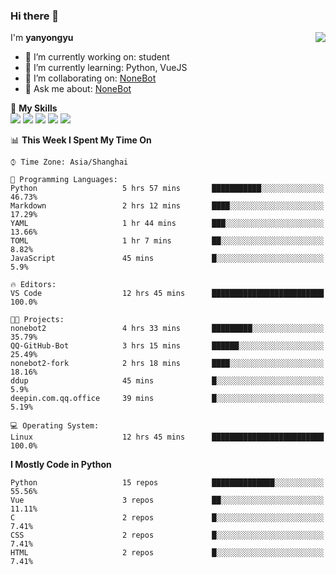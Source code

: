 ### Hi there 👋

<a href="#">
  <img align="right" src="https://github-readme-stats.vercel.app/api?username=yanyongyu&count_private=true&show_icons=true&bg_color=15,f2f7fd,E0EAFC" />
</a>

I'm **yanyongyu**

- 🔭 I’m currently working on: student
- 🌱 I’m currently learning: Python, VueJS
- 👯 I’m collaborating on: [NoneBot](https://github.com/nonebot)
- 💬 Ask me about: [NoneBot](https://github.com/nonebot)

🌟 **My Skills**  
![](https://img.shields.io/badge/-Python-3e74a2?style=flat-square&logo=Python&logoColor=fff)
![](https://img.shields.io/badge/-Vue-4fc08d?style=flat-square&logo=Vue.js&logoColor=fff)
![](https://img.shields.io/badge/-Node.js-339933?style=flat-square&logo=Node.js&logoColor=fff)
![](https://img.shields.io/badge/-Docker-2496ED?style=flat-square&logo=Docker&logoColor=fff)
![](https://img.shields.io/badge/-Linux-000000?style=flat-square&logo=Linux&logoColor=fff)

<!--START_SECTION:waka-->
📊 **This Week I Spent My Time On** 

```text
⌚︎ Time Zone: Asia/Shanghai

💬 Programming Languages: 
Python                   5 hrs 57 mins       ███████████░░░░░░░░░░░░░░   46.73% 
Markdown                 2 hrs 12 mins       ████░░░░░░░░░░░░░░░░░░░░░   17.29% 
YAML                     1 hr 44 mins        ███░░░░░░░░░░░░░░░░░░░░░░   13.66% 
TOML                     1 hr 7 mins         ██░░░░░░░░░░░░░░░░░░░░░░░   8.82% 
JavaScript               45 mins             █░░░░░░░░░░░░░░░░░░░░░░░░   5.9%

🔥 Editors: 
VS Code                  12 hrs 45 mins      █████████████████████████   100.0%

🐱‍💻 Projects: 
nonebot2                 4 hrs 33 mins       █████████░░░░░░░░░░░░░░░░   35.79% 
QQ-GitHub-Bot            3 hrs 15 mins       ██████░░░░░░░░░░░░░░░░░░░   25.49% 
nonebot2-fork            2 hrs 18 mins       ████░░░░░░░░░░░░░░░░░░░░░   18.16% 
ddup                     45 mins             █░░░░░░░░░░░░░░░░░░░░░░░░   5.9% 
deepin.com.qq.office     39 mins             █░░░░░░░░░░░░░░░░░░░░░░░░   5.19%

💻 Operating System: 
Linux                    12 hrs 45 mins      █████████████████████████   100.0%

```

**I Mostly Code in Python** 

```text
Python                   15 repos            ██████████████░░░░░░░░░░░   55.56% 
Vue                      3 repos             ██░░░░░░░░░░░░░░░░░░░░░░░   11.11% 
C                        2 repos             █░░░░░░░░░░░░░░░░░░░░░░░░   7.41% 
CSS                      2 repos             █░░░░░░░░░░░░░░░░░░░░░░░░   7.41% 
HTML                     2 repos             █░░░░░░░░░░░░░░░░░░░░░░░░   7.41%

```



<!--END_SECTION:waka-->
